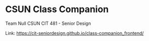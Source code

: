 # CSUN Class Companion
 Team Null
 CSUN
 CIT 481 - Senior Design
 
 Link: https://cit-seniordesign.github.io/class-companion_frontend/
